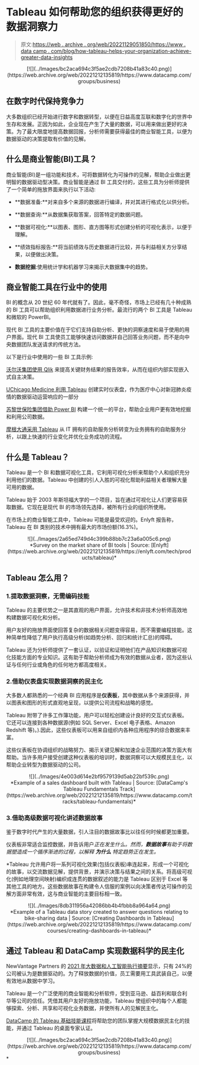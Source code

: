# Tableau 如何帮助您的组织获得更好的数据洞察力

> 原文:[https://web . archive . org/web/20221129051850/https://www . data camp . com/blog/how-tableau-helps-your-organization-achieve-greater-data-insights](https://web.archive.org/web/20221129051850/https://www.datacamp.com/blog/how-tableau-helps-your-organization-achieve-greater-data-insights)

<center>[![](../Images/bc2aca694c3f5ae2cdb7208b41a83c40.png)](https://web.archive.org/web/20221212135819/https://www.datacamp.com/groups/business)</center>

## 在数字时代保持竞争力

大多数组织已经开始进行数字和数据转型，以便在日益高度互联和数字化的世界中生存和发展。正因为如此，企业现在产生了大量的数据，可以用来做出更好的决策。为了最大限度地提高数据回报，分析师需要获得最佳的商业智能工具，以便为数据驱动的决策提取有价值的见解。

## 什么是商业智能(BI)工具？

商业智能(BI)是一组功能和技术，可将数据转化为可操作的见解，帮助企业做出更明智的数据驱动型决策。商业智能是通过 BI 工具交付的，这些工具为分析师提供了一个简单的拖放界面来执行以下活动:

*   **数据准备:**对来自多个来源的数据进行编译，并对其进行格式化以供分析。

*   **数据查询:**从数据集获取答案，回答特定的数据问题。

*   **数据可视化:**以图表、图形、直方图等形式创建分析的可视化表示，以便于理解。

*   **绩效指标报告:**将当前绩效与历史数据进行比较，并与利益相关方分享结果，以便做出决策。

*   **数据挖掘**:使用统计学和机器学习来揭示大数据集中的趋势。

## 商业智能工具在行业中的使用

BI 的概念从 20 世纪 60 年代就有了。因此，毫不奇怪，市场上已经有几十种成熟的 BI 工具可以帮助组织利用数据进行业务分析。最流行的两个 BI 工具是 Tableau 和微软的 PowerBI。

现代 BI 工具的主要价值在于它们支持自助分析、更快的洞察速度和易于使用的用户界面。现代 BI 工具使员工能够快速访问数据并自己回答业务问题，而不是向中央数据团队发送请求的传统方法。

以下是行业中使用的一些 BI 工具示例:

[沃尔沃集团使用 Qlik](https://web.archive.org/web/20221212135819/https://www.qlik.com/us/resource-library/volvo-groups-journey-to-data-adoption-and-collaboration-with-qlik) 来提高关键财务结果的报告效率，从而在组织内部实现嵌入式自主决策。

[UChicago Medicine 利用 Tableau](https://web.archive.org/web/20221212135819/https://www.tableau.com/solutions/customer/uchicago-medicines-data-driven-response-covid-19) 创建实时仪表盘，作为医疗中心对新冠肺炎疫情的数据驱动运营响应的一部分

[苏黎世保险集团借助 Power BI](https://web.archive.org/web/20221212135819/https://customers.microsoft.com/en-us/story/854431-zurich-insurance-azure-power-bi) 构建一个统一的平台，帮助企业用户更有效地挖掘和利用公司数据。

[摩根大通采用 Tableau](https://web.archive.org/web/20221212135819/https://www.tableau.com/solutions/customer/jpmorgan-chase-chooses-tableau-enable-self-service-analytics-keeping-rapid) 从 IT 拥有的自助服务分析转变为业务拥有的自助服务分析，以跟上快速的行业变化并优化业务成功的流程。

## 什么是 Tableau？

Tableau 是一个 BI 和数据可视化工具，它利用可视化分析来帮助个人和组织充分利用他们的数据。Tableau 中创建的引人入胜的可视化帮助利益相关者理解大量可用的数据。

Tableau 始于 2003 年斯坦福大学的一个项目，旨在通过可视化让人们更容易获取数据。它现在是现代 BI 的市场领先选择，被所有行业的组织所使用。

在市场上的商业智能工具中，Tableau 可能是最受欢迎的。Enlyft 报告称，Tableau 在 BI 类别的技术中拥有最大的市场份额(16.3%)。

<center>![](../Images/2a65ed749d4c399b88bb7c23a6a005c6.png)</center>

<center>*Survey on the market share of BI tools | Source: [Enlyft](https://web.archive.org/web/20221212135819/https://enlyft.com/tech/products/tableau)*</center>

## Tableau 怎么用？

### 1.提取数据洞察，无需编码技能

Tableau 的主要优势之一是其直观的用户界面，允许技术和非技术分析师高效地构建数据可视化和分析。

用户友好的拖放界面使回答复杂的数据相关问题变得容易，而不需要编程技能。这种简单性降低了用户执行高级分析(如趋势分析、回归和统计汇总)的障碍。

Tableau 还为分析师提供了一套认证，以验证和证明他们在产品知识和数据可视化技能方面的专业知识。这有助于帮助分析师成为有效的数据从业者，因为这些认证与任何行业或角色的任何地方都高度相关。

### 2.借助仪表盘实现数据洞察的民主化

大多数人都熟悉的一个经典 BI 应用程序是**仪表板**，其中数据从多个来源获得，并以图表和图形的形式直观地呈现，以提供公司流程和战略的感觉。

Tableau 附带了许多工作簿功能，用户可以轻松创建设计良好的交互式仪表板。它还可以连接到各种数据源(例如 SQL Server、Excel 电子表格、Amazon Redshift 等)。).因此，这些仪表板可以用来自组织内各种应用程序的综合数据来丰富。

这些仪表板在协调组织的战略努力、揭示关键见解和加速企业范围的决策方面大有帮助。当许多用户接受创建这种仪表板的培训时，数据洞察可以大规模民主化，以帮助企业转型为数据驱动的公司。

<center>![](../Images/4e003d614e2bf9579139d5ab22bf539c.png)</center>

<center>*Example of a sales dashboard built with Tableau | Source: [DataCamp's Tableau Fundamentals Track](https://web.archive.org/web/20221212135819/https://www.datacamp.com/tracks/tableau-fundamentals)*</center>

### 3.借助高级数据可视化讲述数据故事

鉴于数字时代产生的大量数据，引人注目的数据故事比以往任何时候都更加重要。

仪表板非常适合监控数据，并告诉用户*正在发生什么。然而，**数据故事**有助于将数据塑造成一个循序渐进的过程，以解释 ***为什么*** 特定趋势正在发生。*

 *Tableau 允许用户将一系列可视化效果(包括仪表板)串连起来，形成一个可视化的故事，以交流数据见解，提供背景，并演示决策与结果之间的关系。将高级可视化(例如地理空间映射)编织成连贯的数据叙述的能力是 Tableau 区别于 Excel 等其他工具的地方。这些数据故事在构建令人信服的案例以向决策者传达可操作的见解方面非常有效，这与商业智能的主要目标相一致。

<center>![](../Images/8db311956a42086bb4b4fbbb8a964a64.png)</center>

<center>*Example of a Tableau data story created to answer questions relating to bike-sharing data | Source: [Creating Dashboards in Tableau](https://web.archive.org/web/20221212135819/https://www.datacamp.com/courses/creating-dashboards-in-tableau)*</center>

## 通过 Tableau 和 DataCamp 实现数据科学的民主化

NewVantage Partners 的 [2021 年大数据和人工智能执行摘要](https://web.archive.org/web/20221212135819/https://www.newvantage.com/thoughtleadership)显示，只有 24%的公司被认为是数据驱动的。为了释放数据的价值，员工需要用工具武装自己，以便有效地从数据中学习。

Tableau 是一个广泛使用的商业智能和分析软件，受到亚马逊、益百利和联合利华等公司的信任。凭借其用户友好的拖放功能，Tableau 使组织中的每个人都能够探索、分析、共享和可视化业务数据，并使所有人的见解民主化。

[DataCamp 的 Tableau 基础技能课程](https://web.archive.org/web/20221212135819/https://www.datacamp.com/tracks/tableau-fundamentals)将帮助您的团队掌握大规模数据民主化的技能，并通过 Tableau 的桌面专家认证。

<center>[![](../Images/bc2aca694c3f5ae2cdb7208b41a83c40.png)](https://web.archive.org/web/20221212135819/https://www.datacamp.com/groups/business)</center>*